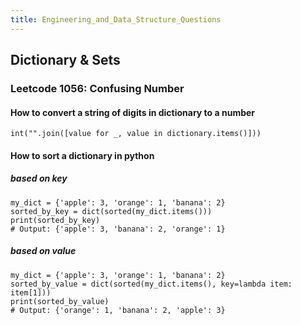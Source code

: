 ```yaml
---
title: Engineering_and_Data_Structure_Questions
---
```

## Dictionary & Sets
### Leetcode 1056: Confusing Number
#### How to convert a string of digits in dictionary to a number 

```
int("".join([value for _, value in dictionary.items()]))
```
#### How to sort a dictionary in python
##### based on key

```
my_dict = {'apple': 3, 'orange': 1, 'banana': 2}  
sorted_by_key = dict(sorted(my_dict.items()))  
print(sorted_by_key)  
# Output: {'apple': 3, 'banana': 2, 'orange': 1}
```
##### based on value

```
my_dict = {'apple': 3, 'orange': 1, 'banana': 2}  
sorted_by_value = dict(sorted(my_dict.items(), key=lambda item: item[1]))  
print(sorted_by_value)  
# Output: {'orange': 1, 'banana': 2, 'apple': 3}
```
